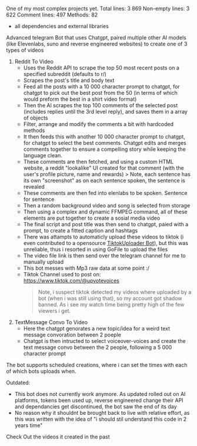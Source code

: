 One of my most complex projects yet.
Total lines: 3 869
Non-empty lines: 3 622
Comment lines: 497
Methods: 82
+ all dependencies and external libraries

Advanced telegram Bot that uses Chatgpt, paired multiple other AI models (like Elevenlabs, suno and reverse engineered websites) to create one of 3 types of videos
1) Reddit To Video
   - Uses the Reddit API to scrape the top 50 most recent posts on a specified subreddit (defaults to r/)
   - Scrapes the post's title and body text
   - Feed all the posts with a 10 000 character prompt to chatgpt, for chatgpt to pick out the best post from the 50 (in terms of which would preform the best in a shirt video format)
   - Then the AI scrapes the top 100 comments of the selected post (includes replies until the 3rd level reply), and saves them in a array of objects
   - Filter, arrange and modify the comments a bit with hardcoded methods
   - It then feeds this with another 10 000 character prompt to chatgpt, for chatgpt to select the best comments. Chatgpt edits and merges comments together to ensure a compelling story while keeping the language clean.
   - These comments are then fetched, and using a custom HTML website, a reddit "lookalike" UI created for that comment (with the user's profile picture, name and rewards)
         > Note, each sentence has its own "screenshot" as on each sentence spoken, the sentence is revealed
   - These comments are then fed into elenlabs to be spoken. Sentence for sentence
   - Then a random background video and song is selected from storage
   - Then using a complex and dynamic FFMPEG command, all of these elements are put together to create a sosial media video
   - The final script and post title was then send to chatgpt, paied with a prompt, to create a fitted caption and hashtags
   - There was attampts to automaticly upload these videos to tiktok (i even contributed to a opensource [TiktokUploader Bot](https://github.com/wkaisertexas/tiktok-uploader)), but this was unreliable, thus i resorted in using GoFile to upload the files
   - The video file link is then send over the telegram channel for me to manually upload
   - This bot messes with Mp3 raw data at some point :/
   - Tiktok Channel used to post on: https://www.tiktok.com/@upvotevoices
       > Note, i suspect tiktok detected my videos where uploaded by a bot (when i was still using that), so my account got shadow banned. As i see my watch time being pretty high of the few viewers i get.
2) TextMessage Convo To Video
   - Here the chatgpt genorates a new topic/idea for a weird text message convoration between 2 poeple
   - Chatgpt is then intructed to select voiceover-voices and create the text message convo between the 2 people, following a 5 000 character prompt


The bot supports scheduled creations, where i can set the times with each of which bots uploads when.

Outdated:
 - This bot does not currently work anymore. As updated rolled out on AI platforms, tokens been used up, reverse engineered change their API and dependancies get discontinued, the bot saw the end of its day
 - No reason why it shouldnt be brought back to live with relative effort, as this was written with the idea of "i should stil understand this code in 2 years time"

Check Out the videos it created in the past
